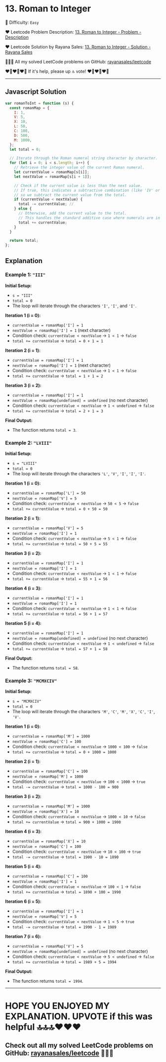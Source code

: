 # 13. Roman to Integer

🌱 Difficulty: `Easy`

❤️ Leetcode Problem Description: [13. Roman to Integer - Problem - Description](https://leetcode.com/problems/roman-to-integer/description/)

❤️ Leetcode Solution by Rayana Sales: [13. Roman to Integer - Solution - Rayana Sales](https://leetcode.com/problems/roman-to-integer/solutions/5667072/simple-beginner-friendly-javascript-solution-explanation/)

💁🏻‍♀️ All my solved LeetCode problems on GitHub: [rayanasales/leetcode](https://github.com/rayanasales/leetcode)

❤️‍🔥❤️‍🔥❤️‍🔥 If it's help, please up 🔝 vote! ❤️‍🔥❤️‍🔥❤️‍🔥

---

## Javascript Solution

```js
var romanToInt = function (s) {
  const romanMap = {
    I: 1,
    V: 5,
    X: 10,
    L: 50,
    C: 100,
    D: 500,
    M: 1000,
  };
  let total = 0;

  // Iterate through the Roman numeral string character by character.
  for (let i = 0; i < s.length; i++) {
    // Retrieve the integer value of the current Roman numeral.
    let currentValue = romanMap[s[i]];
    let nextValue = romanMap[s[i + 1]];

    // Check if the current value is less than the next value.
    // If true, this indicates a subtractive combination (like 'IV' or 'IX') - rule from roman numbers.
    // so we subtract the current value from the total.
    if (currentValue < nextValue) {
      total -= currentValue; //
    } else {
      // Otherwise, add the current value to the total.
      // This handles the standard additive case where numerals are in descending order.
      total += currentValue;
    }
  }

  return total;
};
```

## Explanation

### Example 1: `"III"`

**Initial Setup:**

- `s = "III"`
- `total = 0`
- The loop will iterate through the characters `'I'`, `'I'`, and `'I'`.

**Iteration 1 (i = 0):**

- `currentValue = romanMap['I'] = 1`
- `nextValue = romanMap['I'] = 1` (next character)
- Condition check: `currentValue < nextValue` → `1 < 1` → `false`
- `total += currentValue` → `total = 0 + 1 = 1`

**Iteration 2 (i = 1):**

- `currentValue = romanMap['I'] = 1`
- `nextValue = romanMap['I'] = 1` (next character)
- Condition check: `currentValue < nextValue` → `1 < 1` → `false`
- `total += currentValue` → `total = 1 + 1 = 2`

**Iteration 3 (i = 2):**

- `currentValue = romanMap['I'] = 1`
- `nextValue = romanMap[undefined] = undefined` (no next character)
- Condition check: `currentValue < nextValue` → `1 < undefined` → `false`
- `total += currentValue` → `total = 2 + 1 = 3`

**Final Output:**

- The function returns `total = 3`.

### Example 2: `"LVIII"`

**Initial Setup:**

- `s = "LVIII"`
- `total = 0`
- The loop will iterate through the characters `'L'`, `'V'`, `'I'`, `'I'`, `'I'`.

**Iteration 1 (i = 0):**

- `currentValue = romanMap['L'] = 50`
- `nextValue = romanMap['V'] = 5`
- Condition check: `currentValue < nextValue` → `50 < 5` → `false`
- `total += currentValue` → `total = 0 + 50 = 50`

**Iteration 2 (i = 1):**

- `currentValue = romanMap['V'] = 5`
- `nextValue = romanMap['I'] = 1`
- Condition check: `currentValue < nextValue` → `5 < 1` → `false`
- `total += currentValue` → `total = 50 + 5 = 55`

**Iteration 3 (i = 2):**

- `currentValue = romanMap['I'] = 1`
- `nextValue = romanMap['I'] = 1`
- Condition check: `currentValue < nextValue` → `1 < 1` → `false`
- `total += currentValue` → `total = 55 + 1 = 56`

**Iteration 4 (i = 3):**

- `currentValue = romanMap['I'] = 1`
- `nextValue = romanMap['I'] = 1`
- Condition check: `currentValue < nextValue` → `1 < 1` → `false`
- `total += currentValue` → `total = 56 + 1 = 57`

**Iteration 5 (i = 4):**

- `currentValue = romanMap['I'] = 1`
- `nextValue = romanMap[undefined] = undefined` (no next character)
- Condition check: `currentValue < nextValue` → `1 < undefined` → `false`
- `total += currentValue` → `total = 57 + 1 = 58`

**Final Output:**

- The function returns `total = 58`.

### Example 3: `"MCMXCIV"`

**Initial Setup:**

- `s = "MCMXCIV"`
- `total = 0`
- The loop will iterate through the characters `'M'`, `'C'`, `'M'`, `'X'`, `'C'`, `'I'`, `'V'`.

**Iteration 1 (i = 0):**

- `currentValue = romanMap['M'] = 1000`
- `nextValue = romanMap['C'] = 100`
- Condition check: `currentValue < nextValue` → `1000 < 100` → `false`
- `total += currentValue` → `total = 0 + 1000 = 1000`

**Iteration 2 (i = 1):**

- `currentValue = romanMap['C'] = 100`
- `nextValue = romanMap['M'] = 1000`
- Condition check: `currentValue < nextValue` → `100 < 1000` → `true`
- `total -= currentValue` → `total = 1000 - 100 = 900`

**Iteration 3 (i = 2):**

- `currentValue = romanMap['M'] = 1000`
- `nextValue = romanMap['X'] = 10`
- Condition check: `currentValue < nextValue` → `1000 < 10` → `false`
- `total += currentValue` → `total = 900 + 1000 = 1900`

**Iteration 4 (i = 3):**

- `currentValue = romanMap['X'] = 10`
- `nextValue = romanMap['C'] = 100`
- Condition check: `currentValue < nextValue` → `10 < 100` → `true`
- `total -= currentValue` → `total = 1900 - 10 = 1890`

**Iteration 5 (i = 4):**

- `currentValue = romanMap['C'] = 100`
- `nextValue = romanMap['I'] = 1`
- Condition check: `currentValue < nextValue` → `100 < 1` → `false`
- `total += currentValue` → `total = 1890 + 100 = 1990`

**Iteration 6 (i = 5):**

- `currentValue = romanMap['I'] = 1`
- `nextValue = romanMap['V'] = 5`
- Condition check: `currentValue < nextValue` → `1 < 5` → `true`
- `total -= currentValue` → `total = 1990 - 1 = 1989`

**Iteration 7 (i = 6):**

- `currentValue = romanMap['V'] = 5`
- `nextValue = romanMap[undefined] = undefined` (no next character)
- Condition check: `currentValue < nextValue` → `5 < undefined` → `false`
- `total += currentValue` → `total = 1989 + 5 = 1994`

**Final Output:**

- The function returns `total = 1994`.

---

# HOPE YOU ENJOYED MY EXPLANATION. UPVOTE if this was helpful 🔝🔝🔝❤️❤️❤️

## Check out all my solved LeetCode problems on GitHub: [rayanasales/leetcode](https://github.com/rayanasales/leetcode) 🤙😚🤘
